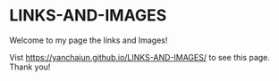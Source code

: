 # LINKS-AND-IMAGES

  Welcome to my page the links and Images!
  
  Vist https://yanchajun.github.io/LINKS-AND-IMAGES/ to see this page. Thank you!
